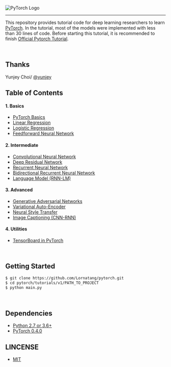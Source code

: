 ![PyTorch Logo](https://github.com/pytorch/pytorch/blob/master/docs/source/_static/img/pytorch-logo-dark.png)

--------------------------------------------------------------------------------

This repository provides tutorial code for deep learning researchers to learn [PyTorch](https://github.com/pytorch/pytorch). In the tutorial, most of the models were implemented with less than 30 lines of code. Before starting this tutorial, it is recommended to finish [Official Pytorch Tutorial](http://pytorch.org/tutorials/beginner/deep_learning_60min_blitz.html).


<br/>

## Thanks
Yunjey Choi/ [@yunjey](https://github.com/yunjey)

## Table of Contents

#### 1. Basics
* [PyTorch Basics](https://github.com/Lornatang/pytorch/tree/master/tutorials/v1/basic/basic.py)
* [Linear Regression](https://github.com/Lornatang/pytorch/tree/master/tutorials/v1/basic/basic.py)
* [Logistic Regression](https://github.com/Lornatang/pytorch/tree/master/tutorials/v1//basic/logistic_regression.py)
* [Feedforward Neural Network](https://github.com/Lornatang/pytorch/tree/master/tutorials/v1/basics/feedforward_neural_network.py)

#### 2. Intermediate
* [Convolutional Neural Network](https://github.com/Lornatang/pytorch/tree/master/tutorials/v1/intermediate/cnn.py)
* [Deep Residual Network](https://github.com/Lornatang/pytorch/tree/master/tutorials/v1/intermediate/resent.py)
* [Recurrent Neural Network](https://github.com/Lornatang/pytorch/tree/master/tutorials/v1/intermediate/rnn.py)
* [Bidirectional Recurrent Neural Network](https://github.com/Lornatang/pytorch/tree/master/tutorials/v1/intermediate/birnn.py)
* [Language Model (RNN-LM)](https://github.com/Lornatang/pytorch/tree/master/tutorials/v1/intermediate/nlp.py)

#### 3. Advanced
* [Generative Adversarial Networks](https://github.com/Lornatang/pytorch/tree/master/tutorials/v1/advanced/gan.py)
* [Variational Auto-Encoder](https://github.com/Lornatang/pytorch/tree/master/tutorials/v1advanced/autoencoder.py)
* [Neural Style Transfer](https://github.com/Lornatang/pytorch/tree/master/tutorials/v1/advanced/neural_style_transfer)
* [Image Captioning (CNN-RNN)](https://github.com/Lornatang/pytorch/tree/master/tutorials/v1/advanced/image_captioning)

#### 4. Utilities
* [TensorBoard in PyTorch](https://github.com/Lornatang/pytorch/tree/master/tutorials/v1/tensorboard)



<br/>

## Getting Started
```bash
$ git clone https://github.com/Lornatang/pytorch.git
$ cd pytorch/tutorials/v1/PATH_TO_PROJECT
$ python main.py
```

<br/>

## Dependencies
* [Python 2.7 or 3.6+](https://www.continuum.io/downloads)
* [PyTorch 0.4.0](http://pytorch.org/)

## LINCENSE
* [MIT](https://github.com/Lornatang/pytorch/LICENSE)
